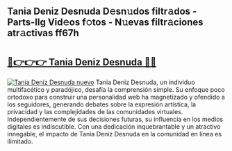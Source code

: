 ## Tania Deniz Desnuda D𝚎sn𝚞dos filtr𝚊dos - Parts-lIg Vid𝚎os f𝚘tos - N𝚞evas filtr𝚊ciones atr𝚊ctivas ff67h

# <h2><a href="http://mb7dx4h.tromn.icu/?c=Tania+Deniz+Desnuda">🔗👉👉👉 Tania Deniz Desnuda 🔗🔗</a></h2>

[![Tania Deniz Desnuda nuevo](https://i.imgur.com/pEAQMta.gif)](http://mb7dx4h.tromn.icu/?c=Tania+Deniz+Desnuda)
Tania Deniz Desnuda, un individuo multifacético y paradójico, desafía la comprensión simple. Su enfoque poco ortodoxo para construir una personalidad web ha magnetizado y ofendido a los seguidores, generando debates sobre la expresión artística, la privacidad y las complejidades de las comunidades virtuales. Independientemente de sus decisiones futuras, su influencia en los medios digitales es indiscutible. Con una dedicación inquebrantable y un atractivo innegable, el impacto de Tania Deniz Desnuda en la comunidad en línea es ilimitado.
